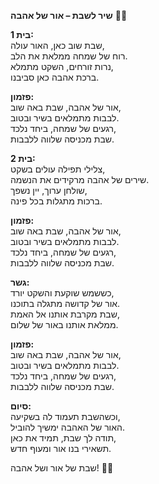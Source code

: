 **שיר לשבת – אור של אהבה** 🌸🌟  

**בית 1:**  
שבת שוב כאן, האור עולה,  
רוח של שמחה ממלאת את הלב.  
נרות זורחים, השקט מתמלא,  
ברכת אהבה כאן סביבנו.  

**פזמון:**  
אור של אהבה, שבת באה שוב,  
לבבות מתמלאים בשיר ובטוב.  
רגעים של שמחה, ביחד נלכד,  
שבת מכניסה שלווה ללבבות.  

**בית 2:**  
צלילי תפילה עולים בשקט,  
שירים של אהבה מרקידים את הנשמה.  
שולחן ערוך, יין נשפך,  
ברכות מתגלות בכל פינה.  

**פזמון:**  
אור של אהבה, שבת באה שוב,  
לבבות מתמלאים בשיר ובטוב.  
רגעים של שמחה, ביחד נלכד,  
שבת מכניסה שלווה ללבבות.  

**גשר:**  
כששמש שוקעת והשקט יורד,  
אור של קדושה מתגלה בתוכנו.  
שבת מקרבת אותנו אל האמת,  
ממלאת אותנו באור של שלום.  

**פזמון:**  
אור של אהבה, שבת באה שוב,  
לבבות מתמלאים בשיר ובטוב.  
רגעים של שמחה, ביחד נלכד,  
שבת מכניסה שלווה ללבבות.  

**סיום:**  
וכשהשבת תעמוד לה בשקיעה,  
האור של האהבה ימשיך להוביל.  
תודה לך שבת, תמיד את כאן,  
תשאירי בנו אור ומעוף חדש.  

שבת של אור ושל אהבה! 🌸✨
